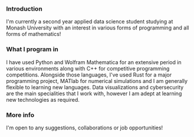 ### Introduction

I'm currently a second year applied data science student studying at Monash University with an interest in various forms of programming and all forms of mathematics!

### What I program in

I have used Python and Wolfram Mathematica for an extensive period in various environments along with C++ for competitive programming competitions. Alongside those languages, I've used Rust for a major programming project, MATlab for numerical simulations and I am generally flexible to learning new languages. Data visualizations and cybersecurity are the main specialities that I work with, however I am adept at learning new technologies as required.

### More info
I'm open to any suggestions, collaborations or job opportunities!
